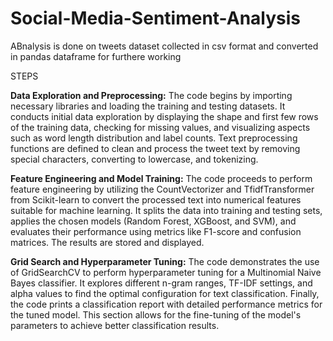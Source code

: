# Social-Media-Sentiment-Analysis

ABnalysis is done on tweets dataset collected in csv format and converted in pandas dataframe for furthere working

STEPS

**Data Exploration and Preprocessing:** The code begins by importing necessary libraries and loading the training and testing datasets. It conducts initial data exploration by displaying the shape and first few rows of the training data, checking for missing values, and visualizing aspects such as word length distribution and label counts. Text preprocessing functions are defined to clean and process the tweet text by removing special characters, converting to lowercase, and tokenizing.

**Feature Engineering and Model Training:** The code proceeds to perform feature engineering by utilizing the CountVectorizer and TfidfTransformer from Scikit-learn to convert the processed text into numerical features suitable for machine learning. It splits the data into training and testing sets, applies the chosen models (Random Forest, XGBoost, and SVM), and evaluates their performance using metrics like F1-score and confusion matrices. The results are stored and displayed.

**Grid Search and Hyperparameter Tuning:** The code demonstrates the use of GridSearchCV to perform hyperparameter tuning for a Multinomial Naive Bayes classifier. It explores different n-gram ranges, TF-IDF settings, and alpha values to find the optimal configuration for text classification. Finally, the code prints a classification report with detailed performance metrics for the tuned model. This section allows for the fine-tuning of the model's parameters to achieve better classification results.
